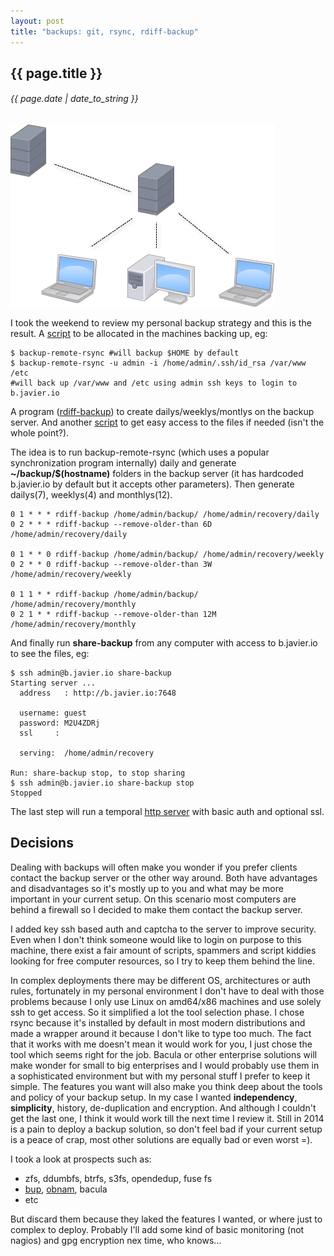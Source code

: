 ```yaml
---
layout: post
title: "backups: git, rsync, rdiff-backup"
---
```


## {{ page.title }}

###### {{ page.date | date_to_string }}

**[![](/assets/img/96.png)](/assets/img/96.png)**

I took the weekend to review my personal backup strategy and this is the result. A [script](https://github.com/chilicuil/learn/blob/master/sh/is/backup-remote-rsync) to be allocated in the machines backing up, eg:

    $ backup-remote-rsync #will backup $HOME by default
    $ backup-remote-rsync -u admin -i /home/admin/.ssh/id_rsa /var/www /etc
    #will back up /var/www and /etc using admin ssh keys to login to b.javier.io

A program ([rdiff-backup](http://www.nongnu.org/rdiff-backup/examples.html)) to create dailys/weeklys/montlys on the backup server. And another [script](https://github.com/chilicuil/learn/blob/master/sh/is/share-backup) to get easy access to the files if needed (isn't the whole point?).  

The idea is to run backup-remote-rsync (which uses a popular synchronization program internally) daily and generate **~/backup/$(hostname)** folders in the backup server (it has hardcoded b.javier.io by default but it accepts other parameters). Then generate dailys(7), weeklys(4) and monthlys(12).

    0 1 * * * rdiff-backup /home/admin/backup/ /home/admin/recovery/daily
    0 2 * * * rdiff-backup --remove-older-than 6D /home/admin/recovery/daily

    0 1 * * 0 rdiff-backup /home/admin/backup/ /home/admin/recovery/weekly
    0 2 * * 0 rdiff-backup --remove-older-than 3W /home/admin/recovery/weekly

    0 1 1 * * rdiff-backup /home/admin/backup/ /home/admin/recovery/monthly
    0 2 1 * * rdiff-backup --remove-older-than 12M /home/admin/recovery/monthly

And finally run **share-backup** from any computer with access to b.javier.io to see the files, eg:

    $ ssh admin@b.javier.io share-backup
    Starting server ...
      address   : http://b.javier.io:7648

      username: guest
      password: M2U4ZDRj
      ssl     : 

      serving:  /home/admin/recovery

    Run: share-backup stop, to stop sharing
    $ ssh admin@b.javier.io share-backup stop
    Stopped

The last step will run a temporal [http server](https://github.com/chilicuil/learn/blob/master/python/simple-httpd) with basic auth and optional ssl.

## Decisions

Dealing with backups will often make you wonder if you prefer clients contact the backup server or the other way around. Both have advantages and disadvantages so it's mostly up to you and what may be more important in your current setup. On this scenario most computers are behind a firewall so I decided to make them contact the backup server.

I added key ssh based auth and captcha to the server to improve security. Even when I don't think someone would like to login on purpose to this machine, there exist a fair amount of scripts, spammers and script kiddies looking for free computer resources, so I try to keep them behind the line.

In complex deployments there may be different OS, architectures or auth rules, fortunately in my personal environment I don't have to deal with those problems because I only use Linux on amd64/x86 machines and use solely ssh to get access. So it simplified a lot the tool selection phase. I chose rsync because it's installed by default in most modern distributions and made a wrapper around it because I don't like to type too much. The fact that it works with me doesn't mean it would work for you, I just chose the tool which seems right for the job.  Bacula or other enterprise solutions will make wonder for small to big enterprises and I would probably use them in a sophisticated environment but with my personal stuff I prefer to keep it simple.  The features you want will also make you think deep about the tools and policy of your backup setup. In my case I wanted **independency**, **simplicity**, history, de-duplication and encryption. And although I couldn't get the last one, I think it would work till the next time I review it. Still in 2014 is a pain to deploy a backup solution, so don't feel bad if your current setup is a peace of crap, most other solutions are equally bad or even worst =).

I took a look at prospects such as:

- zfs, ddumbfs, btrfs, s3fs, opendedup, fuse fs
- [bup](https://github.com/bup/bup), [obnam](http://code.liw.fi/obnam/manual/manual.html), bacula
- etc

But discard them because they laked the features I wanted, or where just to complex to deploy. Probably I'll add some kind of basic monitoring (not nagios) and gpg encryption nex time, who knows...
